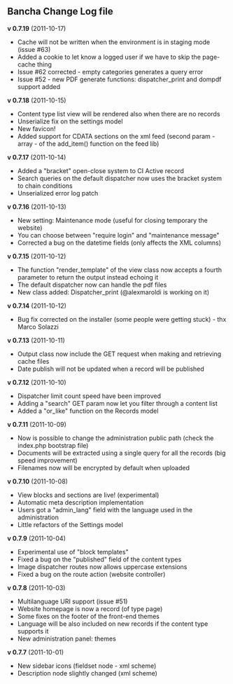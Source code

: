 ## Bancha Change Log file ##

**v 0.7.19** (2011-10-17)

- Cache will not be written when the environment is in staging mode (issue #63)
- Added a cookie to let know a logged user if we have to skip the page-cache thing
- Issue #62 corrected - empty categories generates a query error
- Issue #52 - new PDF generate functions: dispatcher_print and dompdf support added


**v 0.7.18** (2011-10-15)

- Content type list view will be rendered also when there are no records
- Unserialize fix on the settings model
- New favicon!
- Added support for CDATA sections on the xml feed (second param - array - of the add_item() function on the feed lib)

**v 0.7.17** (2011-10-14)

- Added a "bracket" open-close system to CI Active record
- Search queries on the default dispatcher now uses the bracket system to chain conditions
- Unserialized error log patch


**v 0.7.16** (2011-10-13)

- New setting: Maintenance mode (useful for closing temporary the website)
- You can choose between "require login" and "maintenance message"
- Corrected a bug on the datetime fields (only affects the XML columns)


**v 0.7.15** (2011-10-12)

- The function "render_template" of the view class now accepts a fourth parameter to return the output instead echoing it
- The default dispatcher now can handle the pdf files
- New class added: Dispatcher_print (@alexmaroldi is working on it)


**v 0.7.14** (2011-10-12)

- Bug fix corrected on the installer (some people were getting stuck) - thx Marco Solazzi


**v 0.7.13** (2011-10-11)

- Output class now include the GET request when making and retrieving cache files
- Date publish will not be updated when a record will be published


**v 0.7.12** (2011-10-10)

- Dispatcher limit count speed have been improved
- Adding a "search" GET param now let you filter through a content list
- Added a "or_like" function on the Records model

**v 0.7.11** (2011-10-09)

- Now is possible to change the administration public path (check the index.php bootstrap file)
- Documents will be extracted using a single query for all the records (big speed improvement)
- Filenames now will be encrypted by default when uploaded

**v 0.7.10** (2011-10-08)

- View blocks and sections are live! (experimental)
- Automatic meta description implementation
- Users got a "admin_lang" field with the language used in the administration
- Little refactors of the Settings model

**v 0.7.9** (2011-10-04)

- Experimental use of "block templates"
- Fixed a bug on the "published" field of the content types
- Image dispatcher routes now allows uppercase extensions
- Fixed a bug on the route action (website controller)


**v 0.7.8** (2011-10-03)

- Multilanguage URI support (issue #51)
- Website homepage is now a record (of type page)
- Some fixes on the footer of the front-end themes
- Language will be also included on new records if the content type supports it
- New administration panel: themes


**v 0.7.7** (2011-10-01)

- New sidebar icons (fieldset node - xml scheme)
- Description node slightly changed (xml scheme)